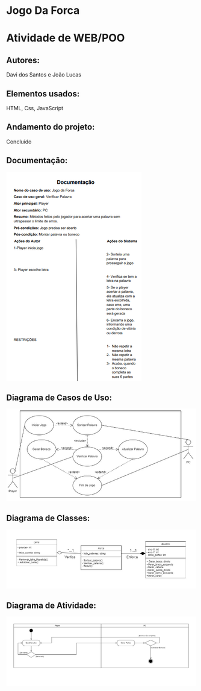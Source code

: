 # Jogo Da Forca
<h1>Atividade de WEB/POO</h1>

<h2>Autores:</h2> Davi dos Santos e João Lucas

<h2>Elementos usados:</h2> HTML, Css, JavaScript

<h2>Andamento do projeto:</h2> Concluído

<h2>Documentação:</h2>
<img src="img/documentacao.png">

<h2>Diagrama de Casos de Uso:</h2>
<img src="img/uso.jpg">

<h2>Diagrama de Classes:</h2>
<img src="img/classes.jpg">

<h2>Diagrama de Atividade:</h2>
<img src="img/atv.jpg">


